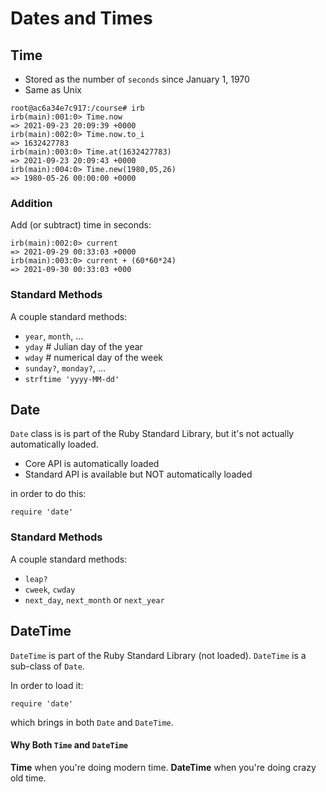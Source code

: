 # Dates and Times

## Time

- Stored as the number of `seconds` since January 1, 1970
- Same as Unix

```
root@ac6a34e7c917:/course# irb
irb(main):001:0> Time.now
=> 2021-09-23 20:09:39 +0000
irb(main):002:0> Time.now.to_i
=> 1632427783
irb(main):003:0> Time.at(1632427783)
=> 2021-09-23 20:09:43 +0000
irb(main):004:0> Time.new(1980,05,26)
=> 1980-05-26 00:00:00 +0000
```

### Addition

Add (or subtract) time in seconds:

```
irb(main):002:0> current
=> 2021-09-29 00:33:03 +0000
irb(main):003:0> current + (60*60*24)
=> 2021-09-30 00:33:03 +000
```

### Standard Methods

A couple standard methods:

- `year`, `month`, ...
- `yday` # Julian day of the year
- `wday` # numerical day of the week
- `sunday?`, `monday?`, ...
- `strftime 'yyyy-MM-dd'`

## Date

`Date` class is is part of the Ruby Standard Library, but it's not actually automatically loaded.

- Core API is automatically loaded
- Standard API is available but NOT automatically loaded

in order to do this:

```
require 'date'
```

### Standard Methods

A couple standard methods:

- `leap?`
- `cweek`, `cwday`
- `next_day`, `next_month` or `next_year`

## DateTime

`DateTime` is part of the Ruby Standard Library (not loaded).  `DateTime` is a sub-class of `Date`.

In order to load it:

```
require 'date'
```

which brings in both `Date` and `DateTime`.

#### Why Both `Time` and `DateTime`

**Time** when you're doing modern time.
**DateTime** when you're doing crazy old time.


